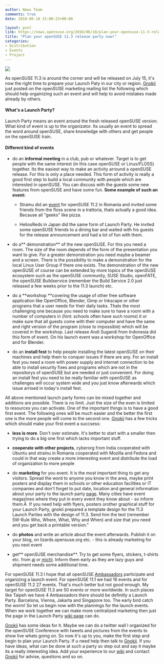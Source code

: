 ```yaml
---
author: News Team
comments: true
date: 2010-06-18 15:00:23+00:00

layout: post
link: https://news.opensuse.org/2010/06/18/plan-your-opensuse-11-3-release-party-now/
title: "Plan your openSUSE 11.3 release party now!"
categories:
- Distribution
- Events
- Project
---
```




[![](http://karl-tux-stadt.de/graph/launch113_small.png)](http://karl-tux-stadt.de/graph/launch.png)

As openSUSE 11.3 is around the corner and will be released on July 15, it's now the right time to prepare your Launch Paty in our city or region. [Gnokii](http://en.opensuse.org/User:Gnokii) just posted on the openSUSE marketing mailing list the following which should help orgainizing such an event and will help to avoid mistakes made already by others.


#### What's a Launch Party?


Launch Party means an event around the fresh released openSUSE version. What kind of event is up to the organizator. Its usually an event to spread the word around openSUSE, share knowledge with others and get people on the openSUSE train.<!-- more -->


#### Different kind of events





	
  * do an **informal meeting** in a club, pub or whatever. Target is to get people with the same interest (in this case openSUSE or Linux/FLOSS) together. Its the easiest way to make an activity arround a openSUSE release. For this is only a place needed. This form of activity is really a good first step to build a local community with people which are interested in openSUSE. You can discuss with
the guests some new features from openSUSE and have some fun.
**Some example of such an event:**

	
    * Strainu did an [event](http://www.suseromania.ro/proiecte-ale-comunitatii/lansare-opensuse-11-2/) for openSUSE 11.2 in Romania and invited some friends from the floss scene in a trattoria, thats actually a good idea. Because all "geeks" like pizza.

	
    * HeliosReds in Japan did the same form of Launch Party. He invited some openSUSE friends to a dining bar and waited with his guests for the release announcement and had a lot of fun with them.




	
  * do a** demonstration** of the new openSUSE. For this you need a room. The size of the room depends of the form of the presentation you want to give. For a greater demonstration you need maybe a beamer and a screen. There is the possibility to make a demonstration for the local Linux User Group if there one exists. The demonstration of the new openSUSE of course can be extended by more topics of the openSUSE ecosystem such as the openSUSE community, SUSE Studio, openFATE, the openSUSE Buildservice (remember the Build Service 2.0 just released a few weeks prior to the 11.3 launch) etc.

	
  * do a **workshop **covering the usage of other free software application like OpenOffice, Blender, Gimp or Inkscape or other programs that a user needs for their daily tasks. Thats the most challenging one because you need to make sure to have a room with a number of computers in (hint: schools often have such rooms) it or make sure that all guests come with their computer and have the same and right version of the program (close to impossible) which will be covered in the workshop. Last release Andi Sugandi from Indonesia did this form of event. On his launch event was a workshop for OpenOffice and for Blender.

	
  * do an **install fest** to help people installing the latest openSUSE on their machines and help them to conquer issues if there are any. For an install fest you need a room with power supply and internet connection to be able to install security fixes and programs which are not in the repositorys of openSUSE but are needed or just convenient. For doing an install fest you need to be really familiar with openSUSE as challenges will occur system wide and you just know afterwards which issue arrised in today's install fest.


All above mentioned launch party forms can be mixed together and additions are possible. There is no limit. Just the size of the even is limited to resources you can activate. One of the important things is to have a good first event. The following ones will be much easier and the better the first one is the more people will come to the second one. [Gnokii](http://en.opensuse.org/User:Gnokii) has a few tricks which should make your first event a succsess:



	
  * **less is more**. Don't over estimate. It's better to start with a smaller then trying to do a big one first which lacks important stuff.

	
  * **cooperate with other projects**, cyberorg from India cooperated with Ubuntu and strainu in Romania cooperated with Mozilla and Fedora and could in that way create a more interesting event and distribute the load of organization to more people

	
  * do **marketing** for you event. It is the most important thing to get any visitors. Spread the word to anyone you know in the area, maybe print posters and display them in schools or other education facilities or IT companies and don't forget to put date, location and general information about your party to the launch party [page](http://en.opensuse.org/OpenSUSE_11.3_Launch_Party_Locations). Many cities have event magazines where they put in every event they know about - so inform them.Â  If you need help with flyers, posters orother graphical stuff for your Launch Party, gnokii prepared a template design for the 11.3 Launch Parties with the design of 11.3. Send him the text (remember 5W-Rule Who, Where, What, Why and When) and size that you need and you get back a printable version."

	
  * do **photos** and write an article about the event afterwards. Publish it on your blog, on lizards.opensuse.org etc. - this is already marketing for you next event

	
  * get** openSUSE merchandise**. Try to get some flyers, stickers, t-shirts etc. from [aj](http://en.opensuse.org/User:A_jaeger) or [michl](http://en.opensuse.org/User:Sprudel24). Inform them early as they are lazy guys and shipment needs some additional time.


For openSUSE 11.3 I hope that all openSUSE [Ambassadors](http://en.opensuse.org/Ambassador/List) participate and organizing a launch event. For openSUSE 11.1 we had 16 events and for openSUSE 11.2 27 events. That's much better but not good enough. My target for openSUSE 11.3 are 50 events or more worldwide. In such places like Taipeh we have 4 Ambassadors there should be definitly a Launch Party. Barcelona, Vienna, Jakarta and Singapore too. The early bird catch the worm! So let us begin now with the plannings for the launch events.
When we work together we can make more centralized marketing then just the page in the Launch Party [wiki page](http://en.opensuse.org/OpenSUSE_11.3_Launch_Party_Locations) can do.

[Gnokii](http://en.opensuse.org/User:Gnokii) has some ideas for it. Maybe we can do a twitter wall I organized for the openSUSE Conference with tweets and pictures from the events to show live whats going on. So now it's up to you, make the first step and begin to plan your Launch Party. If u need help then talk to [Gnokii](http://en.opensuse.org/User:Gnokii). If you have ideas, what can be done at such a party so step out and say it maybe its a really interesting idea. Add your experience to our [wiki](http://en.opensuse.org/Marketing/Resources#Launch_Party_HOWTO) and contact [Gnokii](http://en.opensuse.org/User:Gnokii) for advise, questions and so on.		
